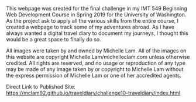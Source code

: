 This webpage was created for the final challenge in my IMT 549 Beginning Web Development Course in Spring 2019 for the University of Washington. As the project ask to apply all the various skills from the entire course, I created a webpage to track some of my adventures abroad. As I have always wanted a digital travel diary to document my journeys, I thought this would be a great space to finally do so.

All images were taken by and owned by Michelle Lam. All of the images on this website are copyright Michelle Lam/michelleclam.com unless otherwise credited. All rights are reserved, and no usage or reproduction of any type may be made of any image taken by or copyright to Michelle Lam without the express permission of Michelle Lam or one of her accredited agents.

Direct Link to Published Site:
https://mclam92.github.io/traveldiary/challenge10-traveldiary/index.html
